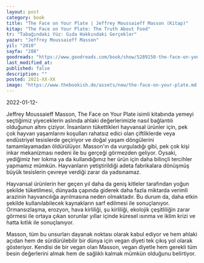 ```yaml
---
layout: post
category: book
title: "The Face on Your Plate | Jeffrey Moussaieff Masson (Kitap)"
kitap: "The Face on Your Plate: The Truth About Food"
tr: "Tabağındaki Yüz: Gıda Hakkındaki Gerçekler"
yazar: "Jeffrey Moussaieff Masson"
yil: "2010"
sayfa: "288"
goodreads: "https://www.goodreads.com/book/show/5289150-the-face-on-your-plate"
last_modified_at:
published: false
description: ""
posted: 2021-XX-XX
image: "https://www.thebookish.de/assets/new/the-face-on-your-plate.md.jpg"
---
```


2022-01-12-

Jeffrey Moussaieff Masson, The Face on Your Plate isimli kitabında yemeyi seçtiğimiz yiyeceklerin aslında ahlaki değerlerimizle nasıl bağlantılı olduğunun altını çiziyor. İnsanların tükettikleri hayvansal ürünler için, pek çok hayvan yaşamlarını koşulları rahatsız edici olan çiftliklerde veya endüstriyel tesislerde geçiriyor ve doğal yaşam döngülerini tamamlayamadan öldürülüyor. Masson'ın da vurguladığı gibi, pek çok kişi inkar mekanizması nedeni ile bu gerçeği görmezden geliyor. Oysaki, yediğimiz her lokma ya da kullandığımız her ürün için daha bilinçli tercihler yapmamız mümkün. Hayvanların yetiştirildiği adeta fabrikalara dönüşmüş büyük tesislerin çevreye verdiği zarar da yadsınamaz.

Hayvansal ürünlerin her geçen yıl daha da geniş kitleler tarafından yoğun şekilde tüketilmesi, dünyada çapında giderek daha fazla miktarda verimli arazinin hayvancılığa ayrılmasına neden olmaktadır. Bu durum da, daha etkin şekilde kullanılabilecek kaynakların sarf edilmesi ile sonuçlanıyor. Ormansızlaşma, erozyon, hava kirliliği, şu kirliliği, ekolojik çeşitliliğin zarar görmesi ile ortaya çıkan sorunlar yıllar içinde küresel ısınma ve iklim krizi ve hatta kıtlık ile sonuçlanıyor.

Masson, tüm bu unsurları dayanak noktası olarak kabul ediyor ve hem ahlaki açıdan hem de sürdürülebilir bir dünya için vegan diyeti tek çıkış yol olarak gösteriyor. Kendisi de bir vegan olan Masson, vegan diyetle hem gerekli tüm besin değerlerini almak hem de sağlıklı kalmak mümkün olduğunu belirtiyor.
